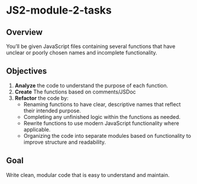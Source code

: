 # JS2-module-2-tasks

## Overview

You’ll be given JavaScript files containing several functions that have unclear or poorly chosen names and incomplete functionality.

## Objectives

1. **Analyze** the code to understand the purpose of each function.
2. **Create** The functions based on comments/JSDoc
3. **Refactor** the code by:
   - Renaming functions to have clear, descriptive names that reflect their intended purpose.
   - Completing any unfinished logic within the functions as needed.
   - Rewrite functions to use modern JavaScript functionality where applicable.
   - Organizing the code into separate modules based on functionality to improve structure and readability.

## Goal

Write clean, modular code that is easy to understand and maintain.
